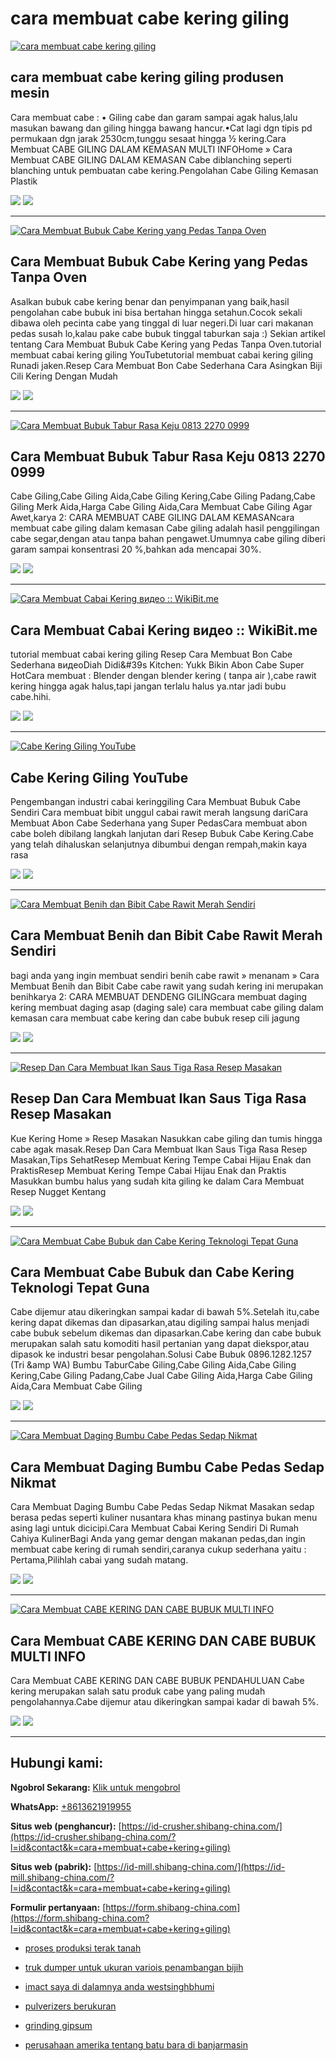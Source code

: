 # cara membuat cabe kering giling

<a href="https://swt.shibang-china.com/?l=id&img&k=cara+membuat+cabe+kering+giling" target="_blank">![cara membuat cabe kering giling](http://static.shibang-china.com/all-800x300/485.jpg)</a>

## cara membuat cabe kering giling produsen mesin
Cara membuat cabe : • Giling cabe dan garam sampai agak halus,lalu masukan bawang dan giling hingga bawang hancur.•Cat lagi dgn tipis pd permukaan dgn jarak 2530cm,tunggu sesaat hingga ½ kering.Cara Membuat CABE GILING DALAM KEMASAN MULTI INFOHome » Cara Membuat CABE GILING DALAM KEMASAN Cabe diblanching seperti blanching untuk pembuatan cabe kering.Pengolahan Cabe Giling Kemasan Plastik


<a href="https://whatsapp.shibangsoft.com/WhatsApp.php" target="_blank" title="WhatsApp">![](http://static.shibang-china.com/icon/whatsapp.png)</a> <a href="https://swt.shibang-china.com/?l=id&icon&k=cara+membuat+cabe+kering+giling" target="_blank">![](http://static.shibang-china.com/icon/chat-id.png)</a>

---

<a href="https://swt.shibang-china.com/?l=id&img&k=cara+membuat+cabe+kering+giling" target="_blank">![Cara Membuat Bubuk Cabe Kering yang Pedas Tanpa Oven](http://static.shibang-china.com/all-800x300/671.jpg)</a>

## Cara Membuat Bubuk Cabe Kering yang Pedas Tanpa Oven
Asalkan bubuk cabe kering benar dan penyimpanan yang baik,hasil pengolahan cabe bubuk ini bisa bertahan hingga setahun.Cocok sekali dibawa oleh pecinta cabe yang tinggal di luar negeri.Di luar cari makanan pedas susah lo,kalau pake cabe bubuk tinggal taburkan saja :) Sekian artikel tentang Cara Membuat Bubuk Cabe Kering yang Pedas Tanpa Oven.tutorial membuat cabai kering giling YouTubetutorial membuat cabai kering giling Runadi jaken.Resep Cara Membuat Bon Cabe Sederhana Cara Asingkan Biji Cili Kering Dengan Mudah


<a href="https://whatsapp.shibangsoft.com/WhatsApp.php" target="_blank" title="WhatsApp">![](http://static.shibang-china.com/icon/whatsapp.png)</a> <a href="https://swt.shibang-china.com/?l=id&icon&k=cara+membuat+cabe+kering+giling" target="_blank">![](http://static.shibang-china.com/icon/chat-id.png)</a>

---

<a href="https://swt.shibang-china.com/?l=id&img&k=cara+membuat+cabe+kering+giling" target="_blank">![Cara Membuat Bubuk Tabur Rasa Keju 0813 2270 0999](http://static.shibang-china.com/all-800x300/32.jpg)</a>

## Cara Membuat Bubuk Tabur Rasa Keju 0813 2270 0999
Cabe Giling,Cabe Giling Aida,Cabe Giling Kering,Cabe Giling Padang,Cabe Giling Merk Aida,Harga Cabe Giling Aida,Cara Membuat Cabe Giling Agar Awet,karya 2: CARA MEMBUAT CABE GILING DALAM KEMASANcara membuat cabe giling dalam kemasan Cabe giling adalah hasil penggilingan cabe segar,dengan atau tanpa bahan pengawet.Umumnya cabe giling diberi garam sampai konsentrasi 20 %,bahkan ada mencapai 30%.


<a href="https://whatsapp.shibangsoft.com/WhatsApp.php" target="_blank" title="WhatsApp">![](http://static.shibang-china.com/icon/whatsapp.png)</a> <a href="https://swt.shibang-china.com/?l=id&icon&k=cara+membuat+cabe+kering+giling" target="_blank">![](http://static.shibang-china.com/icon/chat-id.png)</a>

---

<a href="https://swt.shibang-china.com/?l=id&img&k=cara+membuat+cabe+kering+giling" target="_blank">![Cara Membuat Cabai Kering видео :: WikiBit.me](http://static.shibang-china.com/all-800x300/1466.jpg)</a>

## Cara Membuat Cabai Kering видео :: WikiBit.me
tutorial membuat cabai kering giling Resep Cara Membuat Bon Cabe Sederhana видеоDiah Didi&#39s Kitchen: Yukk Bikin Abon Cabe Super HotCara membuat : Blender dengan blender kering ( tanpa air ),cabe rawit kering hingga agak halus,tapi jangan terlalu halus ya.ntar jadi bubu cabe.hihi.


<a href="https://whatsapp.shibangsoft.com/WhatsApp.php" target="_blank" title="WhatsApp">![](http://static.shibang-china.com/icon/whatsapp.png)</a> <a href="https://swt.shibang-china.com/?l=id&icon&k=cara+membuat+cabe+kering+giling" target="_blank">![](http://static.shibang-china.com/icon/chat-id.png)</a>

---

<a href="https://swt.shibang-china.com/?l=id&img&k=cara+membuat+cabe+kering+giling" target="_blank">![Cabe Kering Giling YouTube](http://static.shibang-china.com/all-800x300/379.jpg)</a>

## Cabe Kering Giling YouTube
Pengembangan industri cabai keringgiling Cara Membuat Bubuk Cabe Sendiri Cara membuat bibit unggul cabai rawit merah langsung dariCara Membuat Abon Cabe Sederhana yang Super PedasCara membuat abon cabe boleh dibilang langkah lanjutan dari Resep Bubuk Cabe Kering.Cabe yang telah dihaluskan selanjutnya dibumbui dengan rempah,makin kaya rasa


<a href="https://whatsapp.shibangsoft.com/WhatsApp.php" target="_blank" title="WhatsApp">![](http://static.shibang-china.com/icon/whatsapp.png)</a> <a href="https://swt.shibang-china.com/?l=id&icon&k=cara+membuat+cabe+kering+giling" target="_blank">![](http://static.shibang-china.com/icon/chat-id.png)</a>

---

<a href="https://swt.shibang-china.com/?l=id&img&k=cara+membuat+cabe+kering+giling" target="_blank">![Cara Membuat Benih dan Bibit Cabe Rawit Merah Sendiri](http://static.shibang-china.com/all-800x300/322.jpg)</a>

## Cara Membuat Benih dan Bibit Cabe Rawit Merah Sendiri
bagi anda yang ingin membuat sendiri benih cabe rawit » menanam » Cara Membuat Benih dan Bibit Cabe cabe rawit yang sudah kering ini merupakan benihkarya 2: CARA MEMBUAT DENDENG GILINGcara membuat daging kering membuat daging asap (daging sale) cara membuat cabe giling dalam kemasan cara membuat cabe kering dan cabe bubuk resep cili jagung


<a href="https://whatsapp.shibangsoft.com/WhatsApp.php" target="_blank" title="WhatsApp">![](http://static.shibang-china.com/icon/whatsapp.png)</a> <a href="https://swt.shibang-china.com/?l=id&icon&k=cara+membuat+cabe+kering+giling" target="_blank">![](http://static.shibang-china.com/icon/chat-id.png)</a>

---

<a href="https://swt.shibang-china.com/?l=id&img&k=cara+membuat+cabe+kering+giling" target="_blank">![Resep Dan Cara Membuat Ikan Saus Tiga Rasa Resep Masakan](http://static.shibang-china.com/all-800x300/842.jpg)</a>

## Resep Dan Cara Membuat Ikan Saus Tiga Rasa Resep Masakan
Kue Kering Home » Resep Masakan Nasukkan cabe giling dan tumis hingga cabe agak masak.Resep Dan Cara Membuat Ikan Saus Tiga Rasa Resep Masakan,Tips SehatResep Membuat Kering Tempe Cabai Hijau Enak dan PraktisResep Membuat Kering Tempe Cabai Hijau Enak dan Praktis Masukkan bumbu halus yang sudah kita giling ke dalam Cara Membuat Resep Nugget Kentang


<a href="https://whatsapp.shibangsoft.com/WhatsApp.php" target="_blank" title="WhatsApp">![](http://static.shibang-china.com/icon/whatsapp.png)</a> <a href="https://swt.shibang-china.com/?l=id&icon&k=cara+membuat+cabe+kering+giling" target="_blank">![](http://static.shibang-china.com/icon/chat-id.png)</a>

---

<a href="https://swt.shibang-china.com/?l=id&img&k=cara+membuat+cabe+kering+giling" target="_blank">![Cara Membuat Cabe Bubuk dan Cabe Kering Teknologi Tepat Guna](http://static.shibang-china.com/all-800x300/1135.jpg)</a>

## Cara Membuat Cabe Bubuk dan Cabe Kering Teknologi Tepat Guna
Cabe dijemur atau dikeringkan sampai kadar di bawah 5%.Setelah itu,cabe kering dapat dikemas dan dipasarkan,atau digiling sampai halus menjadi cabe bubuk sebelum dikemas dan dipasarkan.Cabe kering dan cabe bubuk merupakan salah satu komoditi hasil pertanian yang dapat diekspor,atau dipasok ke industri besar pengolahan.Solusi Cabe Bubuk 0896.1282.1257 (Tri &amp WA) Bumbu TaburCabe Giling,Cabe Giling Aida,Cabe Giling Kering,Cabe Giling Padang,Cabe Jual Cabe Giling Aida,Harga Cabe Giling Aida,Cara Membuat Cabe Giling


<a href="https://whatsapp.shibangsoft.com/WhatsApp.php" target="_blank" title="WhatsApp">![](http://static.shibang-china.com/icon/whatsapp.png)</a> <a href="https://swt.shibang-china.com/?l=id&icon&k=cara+membuat+cabe+kering+giling" target="_blank">![](http://static.shibang-china.com/icon/chat-id.png)</a>

---

<a href="https://swt.shibang-china.com/?l=id&img&k=cara+membuat+cabe+kering+giling" target="_blank">![Cara Membuat Daging Bumbu Cabe Pedas Sedap Nikmat](http://static.shibang-china.com/all-800x300/821.jpg)</a>

## Cara Membuat Daging Bumbu Cabe Pedas Sedap Nikmat
Cara Membuat Daging Bumbu Cabe Pedas Sedap Nikmat Masakan sedap berasa pedas seperti kuliner nusantara khas minang pastinya bukan menu asing lagi untuk dicicipi.Cara Membuat Cabai Kering Sendiri Di Rumah Cahiya KulinerBagi Anda yang gemar dengan makanan pedas,dan ingin membuat cabe kering di rumah sendiri,caranya cukup sederhana yaitu : Pertama,Pilihlah cabai yang sudah matang.


<a href="https://whatsapp.shibangsoft.com/WhatsApp.php" target="_blank" title="WhatsApp">![](http://static.shibang-china.com/icon/whatsapp.png)</a> <a href="https://swt.shibang-china.com/?l=id&icon&k=cara+membuat+cabe+kering+giling" target="_blank">![](http://static.shibang-china.com/icon/chat-id.png)</a>

---

<a href="https://swt.shibang-china.com/?l=id&img&k=cara+membuat+cabe+kering+giling" target="_blank">![Cara Membuat CABE KERING DAN CABE BUBUK MULTI INFO](http://static.shibang-china.com/all-800x300/896.jpg)</a>

## Cara Membuat CABE KERING DAN CABE BUBUK MULTI INFO
Cara Membuat CABE KERING DAN CABE BUBUK PENDAHULUAN Cabe kering merupakan salah satu produk cabe yang paling mudah pengolahannya.Cabe dijemur atau dikeringkan sampai kadar di bawah 5%.

<a href="https://whatsapp.shibangsoft.com/WhatsApp.php" target="_blank" title="WhatsApp">![](http://static.shibang-china.com/icon/whatsapp.png)</a> <a href="https://swt.shibang-china.com/?l=id&icon&k=cara+membuat+cabe+kering+giling" target="_blank">![](http://static.shibang-china.com/icon/chat-id.png)</a>

---
## Hubungi kami:

**Ngobrol Sekarang:** [Klik untuk mengobrol](https://swt.shibang-china.com?l=id&contact&k=cara+membuat+cabe+kering+giling)

**WhatsApp:**  [+8613621919955](https://whatsapp.shibangsoft.com/WhatsApp.php)

**Situs web (penghancur):** [https://id-crusher.shibang-china.com/](https://id-crusher.shibang-china.com/?l=id&contact&k=cara+membuat+cabe+kering+giling)

**Situs web (pabrik):** [https://id-mill.shibang-china.com/](https://id-mill.shibang-china.com/?l=id&contact&k=cara+membuat+cabe+kering+giling)

**Formulir pertanyaan:** [https://form.shibang-china.com](https://form.shibang-china.com?l=id&contact&k=cara+membuat+cabe+kering+giling)

* [proses produksi terak tanah](../40/proses%20produksi%20terak%20tanah.md)

* [truk dumper untuk ukuran variois penambangan bijih](../31/truk%20dumper%20untuk%20ukuran%20variois%20penambangan%20bijih.md)

* [imact saya di dalamnya anda westsinghbhumi](../32/imact%20saya%20di%20dalamnya%20anda%20westsinghbhumi.md)

* [pulverizers berukuran](../31/pulverizers%20berukuran.md)

* [grinding gipsum](../39/grinding%20gipsum.md)

* [perusahaan amerika tentang batu bara di banjarmasin](../33/perusahaan%20amerika%20tentang%20batu%20bara%20di%20banjarmasin.md)